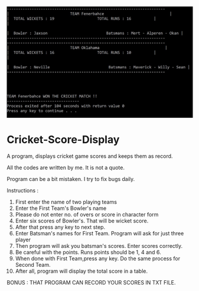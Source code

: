 ![photo](https://github.com/mertfozzy/Cricket-Score-Display/blob/main/screenshot.jpg?raw=true)
# Cricket-Score-Display
A program, displays cricket game scores and keeps them as record.

All the codes are written by me. It is not a quote.

Program can be a bit mistaken. I try to fix bugs daily.

Instructions :
1. First enter the name of two playing teams
2. Enter the First Team's Bowler's name
3. Please do not enter no. of overs or score in character form
4. Enter six scores of Bowler's. That will be wicket score.
5. After that press any key to next step.
6. Enter Batsman's names for First Team. Program will ask for just three player
7. Then program will ask you batsman's scores. Enter scores correctly.
8. Be careful with the points. Runs points should be 1, 4 and 6.
9. When done with First Team,press any key. Do the same process for Second Team.
10. After all, program will display the total score in a table.

BONUS : THAT PROGRAM CAN RECORD YOUR SCORES IN TXT FILE.
